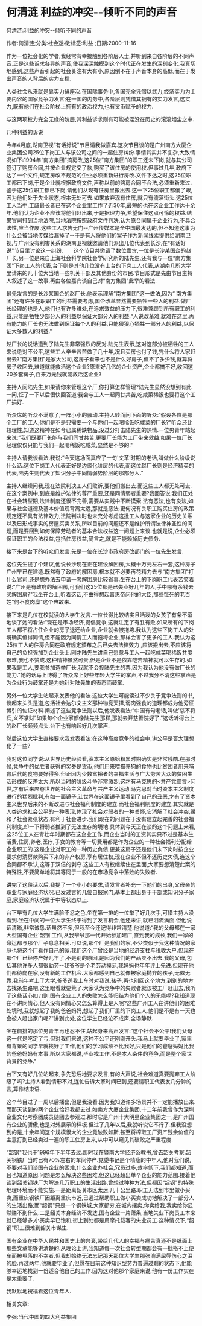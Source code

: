 # 何清涟  利益的冲突--倾听不同的声音    
    
何清涟:利益的冲突--倾听不同的声音    
作者:何清涟;分类:社会透视;标签:利益 ;日期:2000-11-16    
作为一位社会化的学者,我经常有幸接触到各阶层人士,并听到来自各阶层的不同声音.正是这些诉求各异的声音,使我深深触摸到这个时代正在发生的深刻变化.我真切地感到,这些声音引起的社会关注有大有小,原因倒不在于声音本身的高低,而在于发出声音的人背后的实力支撑.    
人类社会从来就是靠实力排座次.在国际事务中,各国完全凭借以武力,经济实力为主要内容的国家竞争力发言;在一国的内务中,各阶层则凭借其拥有的实力发言,这实力,既有他们在社会阶梯上拥有的政治权力,也有货币赋予的权力.    
与这两项权力完全无缘的阶层,其利益诉求则有可能被湮没在历史的滚滚烟尘之中.    
几种利益的诉说    
今年4月底,湖南卫视“有话好说"节目请我做嘉宾.这次节目谈的是广州南方大厦企业集团公司25位下岗工人与该公司之间的一起住房纠纷.事情其实并不复杂,大致情况如下:1994年“南方集团"搞房改,这25位“南方集团"的职工还未下岗,就与其公司签订了购房合同,并按企业规定交了款,购买了该住房的使用权.但事过几年,政府下达了一个文件,规定房改不规范的企业必须重新进行房改.文件下达之时,这25位职工都已下岗,于是企业就根据政府文件,声称以前的购房合同不合法,必须重新来过.鉴于这25位职工都已下岗,请他们从现有住房里搬出去.这一下25位职工都傻了眼,因为他们处于失业状态,根本无处可去.如果放弃现有住房,就只有流落街头.这25位工人当中,工龄最长者已在这个企业里工作了近30年,最短的也在这企业工作达十余年.他们认为企业不应该将他们赶出来,于是据理力争,希望保住这点可怜的权益.结果官司打到当地法院,当地法院按照政府文件判决,认为原合同属于企业行为,不具合法性,应当作废.这些工人求告无门--广州传媒本是全中国最发达的,但不知道这事为什么会被当地传媒给漏掉了--于是有人将他们的案子作为新闻线索提供给湖南卫视,与广州没有利害关系的湖南卫视就邀请他们派出几位代表到长沙,在“有话好说"节目里讨论这一纠纷.　　这个节目共邀请了数位嘉宾,一位是长沙某国企的赵厂长,另一位是来自上海社会科学院社会学研究所的陆先生,还有我与一位“南方集团"下岗工人的代表,台下则是其他几位没有上台的下岗工人代表,从湖南几所大学里请来的几十位大当地一些机关干部及其他身份的市民.节目形式是先由节目主持人叙述了这一故事,再由各位嘉宾谈自己对“南方集团"此举的看法.    
最先发言的是长沙某国企的赵厂长.他表示理解“南方集团"这一做法,因为“ 南方集团"还有许多在职职工的利益需要考虑,国企改革显然需要牺牲一些人的利益.做厂长经理的也是人,他们也有许多难处,在追求效益的压力下,很难兼顾到所有职工的利益,只能是牺牲少部分人的利益以保证大部分人的利益.“人说改革难,就难在这里.再有能力的厂长也无法做到保证每个人的利益,只能狠狠心牺牲一部分人的利益,以保证大多数人的利益."    
赵厂长的说话遭到了陆先生非常强烈的反对.陆先生表示,这对这部分被牺牲的工人来说绝对不公平,这些工人辛辛苦苦做了几十年,况且买房也付了钱,凭什么将人家赶出去?“南方集团"是家大公司,这房子看来也不是什么好房子,值不了多少钱,就算将房子收回去,难道就能救活这个企业?原来好几亿的企业资产,企业都搞不好,收回这20多套房子,百来万元钱就能救活这企业?    
主持人问陆先生,如果请你来管理这个厂,你打算怎样管理?陆先生显然没想到有此一问,怔了一下以后很快回答道:我会与工人一起同甘共苦,吃咸菜稀饭也要将这个工厂搞好.    
听众席的听众不满意了,一阵小小的骚动.主持人转而问下面的听众:“假设各位是那个工厂的工人,你们是不是只需要一个与你们一起喝稀饭吃咸菜的厂长?"听众还比较理性,知道这精神在如今已属稀缺物品,没过分打击陆先生的热情.一位男青年站起来说:“我们既要厂长能与我们同甘共苦,更要厂长能为工厂带来效益.如果一位厂长经理仅仅只能与我们一起喝稀饭吃咸菜,显然是不够的."    
主持人请我谈看法.我说:“今天这场面真应了一句'文革’时期的老话,叫做什么阶级说什么话.这位下岗工人代表正好是边缘化阶层的代表,而这位赵厂长则是经济精英的代表,陆先生则代表了知识分子中同情弱势阶层的那部分人."    
主持人继续问我,现在法院判决工人们败诉,要他们搬出去.而这些工人都无处可去.在这个案例中,到底是维护法律的尊严重要,还是同情弱者重要?我回答说:我们正处在社会转型期,法律制度还很不完善,需要从实践中不断摸索.法有恶法,也有良法,如果与社会道德及基本价值观背离太远,那就是恶法.更何况有关职工购买住房的政策规定还不具有法律效力,法院判决时也未充分考虑这批工人与这家企业的历史关系以及已形成事实的房屋买卖关系,所以目前的问题还不是维护所谓法律神圣性的问题,而是要回到如何保障劳动者的基本合法权益这一问题上来谈.也就是说,企业必须保证职工的合法权益,包括住房权益,简言之,就是不能赖掉历史债务.    
接下来是台下的听众们发言.先是一位在长沙市政府房改部门的一位先生发言.    
这位先生提了个建议,他说长沙现在正在建设解困房,大概十万元左右一套,这种房子广州早已在建造.既然有了政府的解困房,根本就不必要再花精力去与“南方集团"打什么官司,还是想办法去申请一套解困房比较省事.坐在台上的下岗职工代表苦笑着说:“广州是有政府的解困房,可我们这25位都是已失业好几年的人,手中哪有余钱去买解困房?"我坐在台上,听着这话,不由得想起晋惠帝问他的大臣,那些饿死的老百姓“何不食肉糜"这个典故来.    
接下来是几位在校就读的大学生发言.一位长得比较结实且活泼的女孩子有条不紊地谈了她的看法:“现在是市场经济,提倡竞争,这就注定了有胜有败.如果所有的下岗工人都不将占住企业的房子退还给企业,企业就会被拖垮.我认为这些下岗工人的处境确实值得同情,但不能因为同情工人而拖垮企业,那样会害了更多的工人.我认为这25位工人的住房合同在政府规定颁布之后已失去法律效力 ,应该搬出去,不应该将自己的负担强加到企业头上.刚才陆先生讲自己愿意与工人一起吃咸菜喝稀饭共度艰难,我也不赞成.这种精神虽然可贵,但是企业不是依靠吃苦精神就可以生存的.如果我是工人,要我参加选举厂长,我就不会投陆先生的票,因为我认为他没有做厂长的能力."她的话马上博得了听众席上好些年轻大学生的掌声,不过我分不清这些掌声是为企业行为鼓掌还是为她针对陆先生的表态而鼓掌.    
另外一位大学生站起来发表他的看法.这位大学生可能读过不少关于竞争法则的书,谈起来头头是道,包括社会达尔文主义那种物竞天择,弱肉强食的道理都成为他旁征博引的佐证材料.阐述了这些竞争法则以后,他发表看法:“中国有句老话,叫做'慈不将兵,义不掌财’.如果每个企业家都像陆先生那样,那就去开慈善院好了."这话听得台上的赵厂长频频点头,台下也有响起好几次掌声.    
然后这位大学生直接要求我发表看法:在这种高度竞争的社会中,讲公平是否太理想化了一些?    
我对这位同学说:从世界历史经验看,资本主义原始积累时期确实是非常残酷.在那时候,竞争中的优胜者获得的奖券是货币,他们用来喂猫养狗的食物也比贫困者用来哺育后代的食物要好得多.但正因为少数富裕者的幸福生活与广大劳苦大众的贫困生活形成的反差太大,所以当时的阶级斗争非常激烈,这才有马克思的<共产党宣言>问世,才有后来席卷世界的社会主义革命与共产主义运动.马克思对当时资本主义制度进行的猛烈批判,有如一面镜子,让世界在这面镜子里看到了自己的丑恶,才有了资本主义世界后来的不断改进与社会福利制度的建立.而社会福利制度的建立,其实就是人类追求社会公平的一种表现,体现了社会对弱者的一种关怀,它消解了社会冲突,缓和了社会紧张状态,有利于社会进步.我们现在的问题在于没有建立起完善的社会福利制度,却一下将弱者推到了无法生存的境地.具体到今天正在谈的这个问题上来看,这25位工人在青壮年时期都在这企业工作,而企业当时的工资其实只不过是基本生活费,住房,养老,医疗,子女的教育等一切费用都是作为企业的一种社会福利分配给企业职工的.这是企业对职工的一种历史负债,更兼这房子还是他们未下岗时按企业要求付清房款购买下来的非产权房,享有居住权,现在企业不但不还历史欠债,连这个合同都不承认,这等于双倍的剥夺.这些工人有权继续住在里面,大家要想清楚此案的特殊性,不要简单地将其等同于一般的在市场竞争中落败的失败者.    
讲完了这段话以后,我提了一个小小的要求,请发言者补充一下他们的出身,父母亲的职业与家庭经济状况.已发过言的几位自报家门,基本上都出身于干部或知识分子家庭,家庭经济状况属于中等状态以上.    
台下早有几位大学生满脸不忿之色,坐在第一排的一位举了好几次手,可惜主持人没看到.坐在中间的一位大学生终于得到了发言机会,他还未讲,就已泪流满面.但他说话清晰,非常诚恳.话虽然不多,但我至今还记得非常清楚.他说道:“我的父母都在一家大型国有企业'韶钢’工作,从我爷爷那一代开始参加建厂,直到我的成长,我们一家的命运都与那个厂子息息相关.可以说,那个厂是我们的家,不少类似于我这种情况的家庭也将这个厂看作自己的家.我们这个厂曾经是当地的经济支柱与税收大户.但现在那个厂已经停产好几年了,不是别的原因,是因为我们的产品卖不出去.我的父母,包括其他许多人都很勤劳--我爷爷是个老劳动模范,我妈妈也年年评上先进.但现在他们都待岗在家,没有新的工作机会.大家都感到自己就像被家庭抛弃的孩子,无依无靠.我前年考上了大学,爷爷送我上车时对我说,孩子,再也别回这个地方,到别的地方去找条生路吧,这里眼看就要荒了.大家认为竞争中的失败者就该被工厂赶出去,我听了这些话心如刀割.国有企业工人的失败怎么能归结为他们个人的无能呢?我知道现在不讲同情心,但人没有同情心又怎么算得上是人呢?这些广州工人在讲他们的困难处境时,我就想起了我的爸爸妈妈,想起了我们厂里的下岗工人.他们是不是有一天也会被人赶出家门呢?"讲到此处,这位学生已经泣不成声,全场静默.    
坐在前排的那位男青年再也忍不住,站起身来高声发言:“这个社会不公平!我们父母这一代是吃定了亏,但对我们来说,这种不公平还刚刚开头.我马上就要毕业了,家里有背景的同学早就找好了工作,他们的学习成绩不比我好,只是他们的爸爸妈妈比我的爸爸妈妈有本事.所以大家都说,毕业找工作,不是本人条件的竞争,而是整个家世背景的竞争."    
台下又有好几位站起来,争先恐后地要求发言,有的大声说,社会难道真要抛弃工人阶级了吗?主持人看到情形不对,连忙告诉大家时间已到,还要请职工代表发几分钟的言,算作结束语.    
这个节目过了一周以后播出,但是我没看.因为我知道许多场景并不一定能播放出来.而那天谈到的两个企业恰好我都去过.如南方大厦企业集团,十二年前我曾作为深圳企业文化考察团成员随团去参观过.那时它是广州十大明星企业集团之一,是广州国有企业的骄傲,也是对外展示的样板.但过了几年以后,我就听说它不行了.但我没想到的是,十余年间这个规模很大的企业竟破败如斯,甚至将榨取工厂资产残余价值的主意打到已经卖过一遍的职工住房上来,从中可以窥见其破败之严重程度.    
“韶钢"我也于1996年下半年去过.那时我在暨南大学经济系教书,曾去韶关考察.韶关钢铁厂当时已有70%左右的车间停产.党委书记是个精瘦的中年人,他对我们说,不要对我们谈国有企业的困难,什么企业办社会,冗员过多,效率低下,我们都知道,而且也知道原因.问题是怎么解决这些困难,但这已经超出单个企业的能力范围.接着他谈到韶关钢铁厂为解决几万职工的生活出路,曾想过种种方法,但都因“韶钢"的特殊地理环境而不能实施.一是距离韶关市区太远,几十公里路.职工无法到市里做小买卖,而重庆钢铁厂因距离重庆市近,已通过帮助职工做小买卖成功地解决了一部分人的生活出路;而“韶钢"只是一个钢铁城,大家都穷,在城内摆卖,你卖给我,我卖给你显然赚不到什么.二是韶关本身经济不发达,国有企业一片萧条,当地失业下岗员工本来就已经够多,小买卖早已饱和,街上到处都是用摩托载客的失业员工.这种情况下,“韶钢"职工很难到韶关市谋生.    
国有企业在中华人民共和国史上的兴衰,带给几代人的幸福与痛苦真还不是纸面上那些文章能够讲清楚的.从理论上讲,我知道每一次社会转型期都会有一批搭不上便车而被甩落的不幸者.但我却始终无法忘记那天那位大学生那张淌满屈辱伤心之泪的脸.再过两年,他就要毕业了,但愿在目前这种知识型劳力普遍过剩的状态下,他能够幸运地找到一份适合他自己的工作.因为这对他那个家庭来说,他有一份工作实在是太重要了.    
我默默地祝福着这位青年人.    
    
相关文章:    
李强:当代中国的四大利益集团